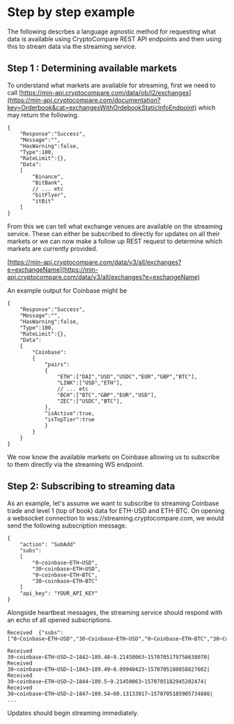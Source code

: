 # Step by step example
The following descrbes a language agnostic method for requesting what data is available using CryptoCompare REST API endpoints and then using this to stream data via the streaming service.

## Step 1 : Determining available markets

To understand what markets are available for streaming, first we need to call [https://min-api.cryptocompare.com/data/ob/l2/exchanges](https://min-api.cryptocompare.com/documentation?key=Orderbook&cat=exchangesWithOrdebookStaticInfoEndpoint) which may return the following.

```
{
    "Response":"Success",
    "Message":"",
    "HasWarning":false,
    "Type":100,
    "RateLimit":{},
    "Data":
    [
        "Binance",
        "BitBank",
        // ... etc
        "bitFlyer",
        "itBit"
    ]
}
```

From this we can tell what exchange venues are available on the streaming service. These can either be subscribed to directly for updates on all their markets or we can now make a follow up REST request to determine which markets are currently provided.

[https://min-api.cryptocompare.com/data/v3/all/exchanges?e=exchangeName](https://min-api.cryptocompare.com/data/v3/all/exchanges?e=exchangeName)


An example output for Coinbase might be

```
{
    "Response":"Success",
    "Message":"",
    "HasWarning":false,
    "Type":100,
    "RateLimit":{},
    "Data":
    {
        "Coinbase":
        {
            "pairs":
            {
                "ETH":["DAI","USD","USDC","EUR","GBP","BTC"],
                "LINK":["USD","ETH"],
                // ... etc
                "BCH":["BTC","GBP","EUR","USD"],
                "ZEC":["USDC","BTC"],
            },
            "isActive":true,
            "isTopTier":true
            }
        }
    }
}
```

We now know the available markets on Coinbase allowing us to subscribe to them directly via the streaming WS endpoint.

## Step 2: Subscribing to streaming data

As an example, let's assume we want to subscribe to streaming Coinbase trade and level 1 (top of book) data for ETH-USD and ETH-BTC. On opening a websocket connection to wss://streaming.cryptocompare.com, we would send the following subscription message.

```
{
    "action": "SubAdd"
    "subs": 
    [
        "0~coinbase~ETH~USD",
        "30~coinbase~ETH~USD",
        "0~coinbase~ETH~BTC",
        "30~coinbase~ETH~BTC"
    ]
    "api_key": "YOUR_API_KEY"
}
```

Alongside heartbeat messages, the streaming service should respond with an echo of all opened subscriptions.

```
Received  {"subs":["0~Coinbase~ETH~USD","30~Coinbase~ETH~USD","0~Coinbase~ETH~BTC","30~Coinbase~ETH~BTC"]}

Received  30~coinbase~ETH~USD~2~1842~189.48~9.21450063~1570705179758638070|
Received  30~coinbase~ETH~USD~1~1843~189.49~8.09940423~1570705180858827602|
Received  30~coinbase~ETH~USD~2~1844~189.5~9.21450063~1570705182945202474|
Received  30~coinbase~ETH~USD~2~1847~189.54~60.13133817~1570705185905734886|
...
```

Updates should begin streaming immediately.